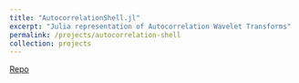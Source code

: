 ```yaml
---
title: "AutocorrelationShell.jl"
excerpt: "Julia representation of Autocorrelation Wavelet Transforms"
permalink: /projects/autocorrelation-shell
collection: projects
---
```


[Repo](https://github.com/ShozenD/AutocorrelationShell.jl)
